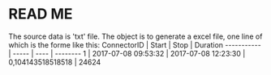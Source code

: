 # READ ME
The source data is 'txt' file.
The object is to generate a excel file, one line of which is the forme like this:
ConnectorID | Start | Stop | Duration
----------- | ----- | ---- | --------
1 | 2017-07-08 09:53:32 | 2017-07-08 12:23:30 | 0,104143518518518 | 24624
